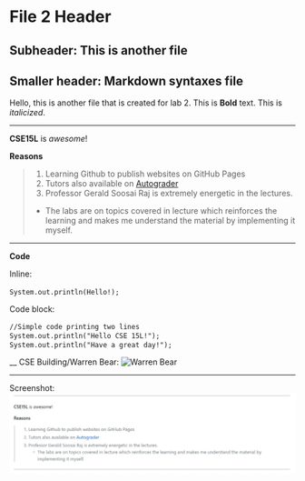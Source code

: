# File 2 Header
## Subheader: This is another file
## Smaller header: Markdown syntaxes file

Hello, this is another file that is created for lab 2.
This is **Bold** text.
This is *italicized*. 

___

**CSE15L** is _awesome_!

__Reasons__
> 1. Learning Github to publish websites on GitHub Pages
> 2. Tutors also available on [Autograder](https://autograder.ucsd.edu)
> 3. Professor Gerald Soosai Raj is extremely energetic in the lectures.
> * The labs are on topics covered in lecture which reinforces the learning and makes me understand the material by implementing it myself.

___
**Code**

Inline:

`System.out.println(Hello!);`

Code block:

```
//Simple code printing two lines
System.out.println("Hello CSE 15L!");
System.out.println("Have a great day!");

```

__
CSE Building/Warren Bear:
![Warren Bear](https://www.uctv.tv/images/default/37821.jpg)

___
Screenshot:
![Screenshot](Screenshot.jpg)
